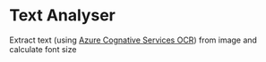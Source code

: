 # Text Analyser

Extract text (using [Azure Cognative Services OCR](https://docs.microsoft.com/en-us/azure/cognitive-services/computer-vision/concept-recognizing-text)) from image and calculate font size
